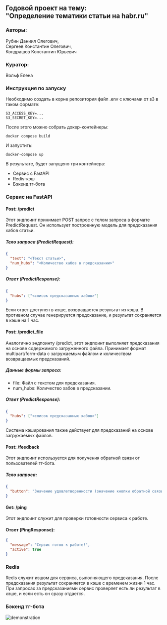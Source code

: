 ## Годовой проект на тему:<br>"Определение тематики статьи на habr.ru"
### Авторы: 
Рубин Даниил Олегович, <br> Сергеев Константин Олегович, <br> Кондрашов Константин Юрьевич
### Куратор: 
Вольф Елена

### Инструкция по запуску

Необходимо создать в корне репозитория файл .env с ключами от s3 в таком формате:
```
S3_ACCESS_KEY=...
S3_SECRET_KEY=...
```

После этого можно собрать докер-контейнеры:
```
docker compose build
```

И запустить:
```
docker-compose up
```

В результате, будет запущено три контейнера:
- Сервис с FastAPI
- Redis-кэш
- Бэкенд тг-бота

### Сервис на FastAPI
#### Post: /predict

Этот эндпоинт принимает POST запрос с телом запроса в формате PredictRequest. Он использует построенную модель для предсказания хабов статьи.

##### Тело запроса (PredictRequest):
```json
{
  "text": "<Текст статьи>",
  "num_hubs": "<Количество хабов в предсказании>"
}
```

##### Ответ (PredictResponse):
```json
{
  "hubs": ["<список предсказанных хабов>"]
}
```
Если ответ доступен в кэше, возвращается результат из кэша. В противном случае генерируется предсказание, и результат сохраняется в кэше на 1 час.

#### Post: /predict_file

Аналогично эндпоинту /predict, этот эндпоинт выполняет предсказания на основе содержимого загруженного файла. Принимает формат multipart/form-data с загружаемым файлом и количеством возвращаемых предсказаний.

##### Данные формы запроса:
- file: Файл с текстом для предсказания.
- num_hubs: Количество хабов в предсказании.

##### Ответ (PredictResponse):
```json
{
  "hubs": ["<список предсказанных хабов>"]
}
```
Система кэширования также действует для предсказаний на основе загружаемых файлов.

#### Post: /feedback

Этот эндпоинт используется для получения обратной связи от пользователей тг-бота.

##### Тело запроса:
```json
{
  "button": "Значение удовлетворенности (значение кнопки обратной связи)"
}
```

#### Get: /ping

Этот эндпоинт служит для проверки готовности сервиса к работе.

#### Ответ (PingResponse):
```json
{
  "message": "Сервис готов к работе!",
  "active": true
}
```

### Redis
Redis служит кэшом для сервиса, выполняющего предсказания. После предсказания результат сохраняется в кэше с временем жизни 1 час. При запросах за предсказаниями сервис проверяет есть ли результат в кэше, и если есть он сразу отдается.

### Бэкенд тг-бота

![demonstration](https://github.com/rubin-do/determining-article-topic/assets/25878599/50b33ea3-730a-42ba-9d64-23ef31cffd3d)
